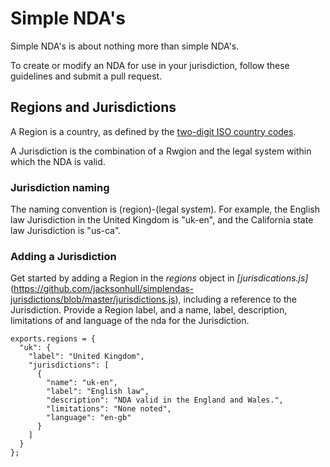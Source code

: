 Simple NDA's
========================

Simple NDA's is about nothing more than simple NDA's.

To create or modify an NDA for use in your jurisdiction, follow these guidelines and submit a pull request.

## Regions and Jurisdictions
A Region is a country, as defined by the [two-digit ISO country codes](http://en.wikipedia.org/wiki/ISO_3166-1).

A Jurisdiction is the combination of a Rwgion and the legal system within which the NDA is valid.  

### Jurisdiction naming
The naming convention is (region)-(legal system). For example, the English law Jurisdiction in the United Kingdom is "uk-en", and the California state law Jurisdiction is "us-ca".

### Adding a Jurisdiction
Get started by adding a Region in the *regions* object in *[jurisdications.js]*(https://github.com/jacksonhull/simplendas-jurisdictions/blob/master/jurisdictions.js), including a reference to the Jurisdiction.  Provide a Region label, and a name, label, description, limitations of and language of the nda for the Jurisdiction.

    exports.regions = {
      "uk": {
        "label": "United Kingdom",
        "jurisdictions": [
          {
            "name": "uk-en",
            "label": "English law",
            "description": "NDA valid in the England and Wales.",
            "limitations": "None noted",
            "language": "en-gb"
          }
        ]
      }
    };

